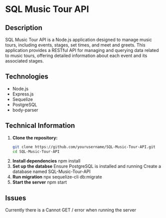 # SQL Music Tour API

## Description
SQL Music Tour API is a Node.js application designed to manage music tours, including events, stages, set times, and meet and greets. This application provides a RESTful API for managing and querying data related to music tours, offering detailed information about each event and its associated stages.

## Technologies
- Node.js
- Express.js
- Sequelize
- PostgreSQL
- body-parser

## Technical Information 
1. **Clone the repository:**
   ```bash
   git clone https://github.com/yourusername/SQL-Music-Tour-API.git
   cd SQL-Music-Tour-API
2. **Install dependencies**
npm install
3. **Set up the databse**
Ensure PostgreSQL is installed and running
Create a database named SQL-Music-Tour-API
4. **Run migration**
npx sequelize-cli db:migrate
5. **Start the server**
npm start

## Issues
Currently there is a Cannot GET / error when running the server